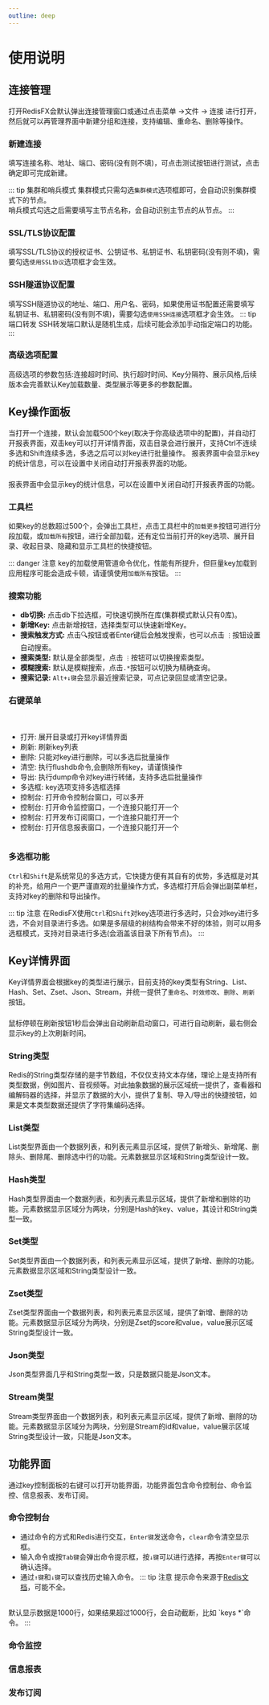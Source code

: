 ```yaml
---
outline: deep
---
```

<script setup>
import ImageWithTheme from '../.vitepress/components/ImageWithTheme.vue'
</script>

# 使用说明



## 连接管理
打开RedisFX会默认弹出连接管理窗口或通过点击菜单 &rarr;<span style="color: var(--vp-c-brand);">文件</span> &rarr; <span style="color: var(--vp-c-brand);">连接</span> 进行打开，然后就可以再管理界面中新建分组和连接，支持编辑、重命名、删除等操作。
<ImageWithTheme 
  light-src="/png/manual/zh/connection.png"
  dark-src="/png/manual/zh/connection_dark.png"
  alt="连接管理"
  margin="10px 120px 10px 120px"
/>


### 新建连接
填写连接名称、地址、端口、密码(没有则不填)，可点击测试按钮进行测试，点击确定即可完成新建。

::: tip 集群和哨兵模式
集群模式只需勾选`集群模式`选项框即可，会自动识别集群模式下的节点。
<br/>
哨兵模式勾选之后需要填写主节点名称，会自动识别主节点的从节点。
:::

<ImageWithTheme 
  light-src="/png/manual/zh/new_connection.png"
  dark-src="/png/manual/zh/new_connection_dark.png"
  alt="新建连接"
  margin="10px 120px 10px 120px"
/>

### SSL/TLS协议配置
填写SSL/TLS协议的授权证书、公钥证书、私钥证书、私钥密码(没有则不填)，需要勾选`使用SSL协议`选项框才会生效。
<ImageWithTheme 
  light-src="/png/manual/zh/ssl.png"
  dark-src="/png/manual/zh/ssl_dark.png"
  alt="SSL/TLS协议配置"
  margin="10px 120px 10px 120px"
/>


### SSH隧道协议配置
填写SSH隧道协议的地址、端口、用户名、密码，如果使用证书配置还需要填写私钥证书、私钥密码(没有则不填)，需要勾选`使用SSH连接`选项框才会生效。
::: tip 端口转发
SSH转发端口默认是随机生成，后续可能会添加手动指定端口的功能。
:::
<ImageWithTheme 
  light-src="/png/manual/zh/ssh.png"
  dark-src="/png/manual/zh/ssh_dark.png"
  alt="SSL/TLS协议配置"
  margin="10px 120px 10px 120px"
/>

### 高级选项配置
高级选项的参数包括:连接超时时间、执行超时时间、Key分隔符、展示风格,后续版本会完善默认Key加载数量、类型展示等更多的参数配置。
<ImageWithTheme 
  light-src="/png/manual/zh/advanced.png"
  dark-src="/png/manual/zh/advanced_dark.png"
  alt="高级选项配置"
  margin="10px 120px 10px 120px"
/>

## Key操作面板
当打开一个连接，默认会加载500个key(取决于你高级选项中的配置)，并自动打开报表界面，双击key可以打开详情界面，双击目录会进行展开，支持Ctrl不连续多选和Shift连续多选，多选之后可以对key进行批量操作。
报表界面中会显示key的统计信息，可以在设置中关闭自动打开报表界面的功能。
<div class="tip custom-block" style="padding-top: 8px">
报表界面中会显示key的统计信息，可以在设置中关闭自动打开报表界面的功能。
</div>

### 工具栏
如果key的总数超过500个，会弹出工具栏，点击工具栏中的`加载更多`按钮可进行分段加载，或`加载所有`按钮，进行全部加载，还有定位当前打开的key选项、展开目录、收起目录、隐藏和显示工具栏的快捷按钮。

<ImageWithTheme 
  light-src="/png/manual/zh/key_tool.png"
  dark-src="/png/manual/zh/key_tool_dark.png"
  alt="搜索"
  margin="10px 120px 10px 120px"
/>

::: danger 注意
key的加载使用管道命令优化，性能有所提升，但巨量key加载到应用程序可能会造成卡顿，请谨慎使用`加载所有`按钮。
:::

### 搜索功能
- **db切换:** 点击db下拉选框，可快速切换所在库(集群模式默认只有0库)。
- **新增Key:** 点击新增按钮，选择类型可以快速新增Key。
- **搜索触发方式:** 点击&#x1F50D;按钮或者Enter键后会触发搜索，也可以点击 `⋮`按钮设置自动搜索。
- **搜索类型:** 默认是全部类型，点击 `⋮`按钮可以切换搜索类型。
- **模糊搜索:** 默认是模糊搜索，点击`.*`按钮可以切换为精确查询。
- **搜索记录:** `Alt+↓键`会显示最近搜索记录，可点记录回显或清空记录。

<ImageWithTheme 
  light-src="/png/manual/zh/search.png"
  dark-src="/png/manual/zh/search_dark.png"
  alt="搜索"
  margin="10px 120px 10px 120px"
/>

### 右键菜单

<div style="display: flex; align-items: flex-start; justify-content: space-between;">
  <div style="flex: 1; text-align: left;margin-top: 20px;">
     <ul>
      <li>打开: 展开目录或打开key详情界面</li>
      <li>刷新: 刷新key列表</li>
      <li>删除: 只能对key进行删除，可以多选后批量操作</li>
      <li>清空: 执行flushdb命令,会删除所有key，请谨慎操作</li>
      <li>导出: 执行dump命令对key进行转储，支持多选后批量操作</li>
      <li>多选框: key选项支持多选框选择</li>
      <li>控制台: 打开命令控制台窗口，可以多开</li>
      <li>控制台: 打开命令监控窗口，一个连接只能打开一个</li>
      <li>控制台: 打开发布订阅窗口，一个连接只能打开一个</li>
      <li>控制台: 打开信息报表窗口，一个连接只能打开一个</li>
    </ul>
  </div>
  <div style="margin-left: 20px;margin-right: 60px;">
    <ImageWithTheme 
      light-src="/png/manual/zh/key_right_menu.png"
      dark-src="/png/manual/zh/key_right_menu_dark.png"
      alt="右键菜单"
      style="display: block; margin: 0;"
    />
  </div>
</div>

### 多选框功能

`Ctrl`和`Shift`是系统常见的多选方式，它快捷方便有其自有的优势，多选框是对其的补充，给用户一个更严谨直观的批量操作方式，多选框打开后会弹出副菜单栏，支持对key的删除和导出操作。

::: tip 注意
在RedisFX使用`Ctrl`和`Shift`对key选项进行多选时，只会对key进行多选，不会对目录进行多选。如果是多层级的树结构会带来不好的体验，则可以用多选框模式，支持对目录进行多选(会涵盖该目录下所有节点)。
:::

<ImageWithTheme 
  light-src="/png/manual/zh/key_checkbox.png"
  dark-src="/png/manual/zh/key_checkbox_dark.png"
  alt="搜索"
  margin="10px 120px 10px 120px"
/>

## Key详情界面 
Key详情界面会根据key的类型进行展示，目前支持的key类型有String、List、Hash、Set、Zset、Json、Stream，并统一提供了`重命名`、`时效修改`、`删除`、`刷新`按钮。
<div class="tip custom-block" style="padding-top: 8px">
鼠标停顿在刷新按钮1秒后会弹出自动刷新启动窗口，可进行自动刷新，最右侧会显示key的上次刷新时间。
</div>

### String类型
Redis的String类型存储的是字节数组，不仅仅支持文本存储，理论上是支持所有类型数据，例如图片、音视频等。对此抽象数据的展示区域统一提供了，查看器和编解码器的选择，并显示了数据的大小，提供了复制、导入/导出的快捷按钮，如果是文本类型数据还提供了字符集编码选择。
<ImageWithTheme 
  light-src="/png/manual/string.png"
  dark-src="/png/manual/string_dark.png"
  alt="string"
  margin="10px 10px 10px 10px"
/>

### List类型
List类型界面由一个数据列表，和列表元素显示区域，提供了新增头、新增尾、删除头、删除尾、删除选中行的功能。元素数据显示区域和String类型设计一致。
<ImageWithTheme 
  light-src="/png/manual/list.png"
  dark-src="/png/manual/list_dark.png"
  alt="list"
  margin="10px 10px 10px 10px"
/>

### Hash类型
Hash类型界面由一个数据列表，和列表元素显示区域，提供了新增和删除的功能。元素数据显示区域分为两块，分别是Hash的key、value，其设计和String类型一致。
<ImageWithTheme 
  light-src="/png/manual/hash.png"
  dark-src="/png/manual/hash_dark.png"
  alt="hash"
  margin="10px 10px 10px 10px"
/>

### Set类型

Set类型界面由一个数据列表，和列表元素显示区域，提供了新增、删除的功能。元素数据显示区域和String类型设计一致。

<ImageWithTheme 
  light-src="/png/manual/set.png"
  dark-src="/png/manual/set_dark.png"
  alt="set"
  margin="10px 10px 10px 10px"
/>

### Zset类型

Zset类型界面由一个数据列表，和列表元素显示区域，提供了新增、删除的功能。元素数据显示区域分为两块，分别是Zset的score和value，value展示区域String类型设计一致。

<ImageWithTheme 
  light-src="/png/manual/zset.png"
  dark-src="/png/manual/zset_dark.png"
  alt="zset"
  margin="10px 10px 10px 10px"
/>

### Json类型
Json类型界面几乎和String类型一致，只是数据只能是Json文本。
<ImageWithTheme 
  light-src="/png/manual/json.png"
  dark-src="/png/manual/json_dark.png"
  alt="json"
  margin="10px 10px 10px 10px"
/>

### Stream类型

Stream类型界面由一个数据列表，和列表元素显示区域，提供了新增、删除的功能。元素数据显示区域分为两块，分别是Stream的id和value，value展示区域String类型设计一致，只能是Json文本。
<ImageWithTheme 
  light-src="/png/manual/stream.png"
  dark-src="/png/manual/stream_dark.png"
  alt="stream"
  margin="10px 10px 10px 10px"
/>

## 功能界面
通过key控制面板的右键可以打开功能界面，功能界面包含命令控制台、命令监控、信息报表、发布订阅。

### 命令控制台 
- 通过命令的方式和Redis进行交互，`Enter键`发送命令，`clear`命令清空显示框。
- 输入命令或按`Tab键`会弹出命令提示框，按`↓键`可以进行选择，再按`Enter键`可以确认选择。
- 通过`↑键`和`↓键`可以查找历史输入命令。
::: tip 注意
提示命令来源于[Redis文档](https://github.com/redis/redis-doc/blob/master/commands.json)，可能不全。
<br/>
默认显示数据是1000行，如果结果超过1000行，会自动截断，比如 `keys *`命令。
:::

<ImageWithTheme 
  light-src="/png/manual/console.png"
  dark-src="/png/manual/console_dark.png"
  alt="console"
  margin="10px 10px 10px 10px"
/>


### 命令监控

### 信息报表

### 发布订阅